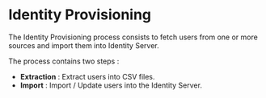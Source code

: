 # Identity Provisioning

The Identity Provisioning process consists to fetch users from one or more sources and import them into Identity Server.

The process contains two steps :

* **Extraction** : Extract users into CSV files.
* **Import** : Import / Update users into the Identity Server.